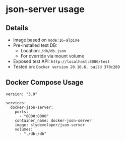 json-server usage
========================

Details
--------
- Image based on `node:16-alpine`
- Pre-installed test DB:
  - Location: `/db/db.json`
  - For override via mount volume
- Exposed test API: `http://localhost:8000/test`
- Tested on: `Docker version 20.10.6, build 370c289`

Docker Compose Usage
--------------------
```
version: "3.9"

services:
  docker-json-server:
    ports:
      - "8000:8000"
    container_name: docker-json-server
    image: slydeveloper/json-server
    volumes:
      - "./db:/db"
```